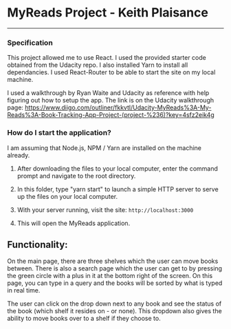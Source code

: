 # MyReads Project - Keith Plaisance
---

### Specification

This project allowed me to use React. I used the provided starter code obtained from the Udacity repo. I also installed Yarn to install all dependancies. I used React-Router to be able to start the site on my local machine.

I used a walkthrough by Ryan Waite and Udacity as reference with help figuring out how to setup the app. The link is on the Udacity walkthrough page: https://www.diigo.com/outliner/fkkvtl/Udacity-MyReads%3A-My-Reads%3A-Book-Tracking-App-Project-(project-%236)?key=4sfz2eik4g

### How do I start the application?

I am assuming that Node.js, NPM / Yarn are installed on the machine already.

1. After downloading the files to your local computer, enter the command prompt and navigate to the root directory.

2. In this folder, type "yarn start" to launch a simple HTTP server to serve up the files on your local computer. 

3. With your server running, visit the site: `http://localhost:3000`

4. This will open the MyReads application.

## Functionality:

On the main page, there are three shelves which the user can move books between. There is also a search page which the user can get to by pressing the green circle with a plus in it at the bottom right of the screen. On this page, you can type in a query and the books will be sorted by what is typed in real time.

The user can click on the drop down next to any book and see the status of the book (which shelf it resides on - or none). This dropdown also gives the ability to move books over to a shelf if they choose to.

